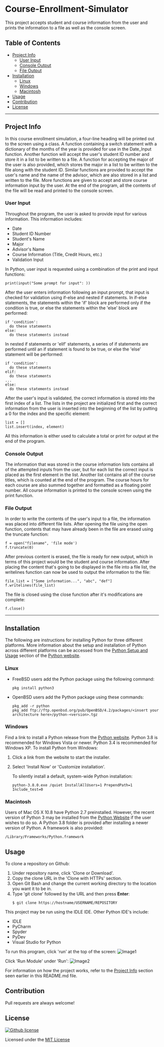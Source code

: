 # Course-Enrollment-Simulator
This project accepts student and course information from the user and prints the information to a file as well as the console screen.

## Table of Contents
* [Project Info](#project-info)
  * [User Input](#user-input)
  * [Console Output](#console-output)
  * [File Output](#file-output)
* [Installation](#installation)
  * [Linux](#linux) 
  * [Windows](#windows)
  * [Macintosh](#macintosh)
* [Usage](#usage)
* [Contribution](#contribution)
* [License](#license)

---

## Project Info
In this course enrollment simulation, a four-line heading will be printed out to the screen using a class. A function containing a switch statement with a dictionary of the months of the year is provided for use in the Date_Input function. Another function will accept the user's student ID number and store it in a list to be written to a file. A function for accepting the major of the user is also provided, which stores the major in a list to be written to the file along with the student ID. Similar functions are provided to accept the user's name and the name of the advisor, which are also stored in a list and written to the file. More functions are given to accept and store course information input by the user. At the end of the program, all the contents of the file will be read and printed to the console screen.

### User Input
Throughout the program, the user is asked to provide input for various information. 
This information includes: 
* Date
* Student ID Number
* Student's Name
* Major
* Advisor's Name
* Course Information (Title, Credit Hours, etc.)
* Validation Input

In Python, user input is requested using a combination of the print and input functions:
```
print(input("Some prompt for input": ))
```
After the user enters information following an input prompt, that input is checked for validation using if-else and nested if statements.
In if-else statements, the statements within the 'if' block are performed only if the condition is true, or else the statements within the 'else' block are performed:
```
if 'condition':
  do these statements
else:
  do these statements instead
```
In nested if statements or 'elif' statements, a series of if statements are performed until an if statement is found to be true, or else the 'else' statement will be performed:
```
if 'condition':
  do these statements
elif:
  do these statements
...
else:
  do these statements instead
```
After the user's input is validated, the correct information is stored into the first index of a list. The lists in the project are initialized first and the correct information from the user is inserted into the beginning of the list by putting a 0 for the index and the specific element:
```
list = []
list.insert(index, element)
```
All this information is either used to calculate a total or print for output at the end of the program.

### Console Output
The information that was stored in the course information lists contains all of the attempted inputs from the user, but for each list the correct input is placed as the first element in the list. Another list contains all of the course titles, which is counted at the end of the program. The course hours for each course are also summed together and formatted as a floating point number. All course information is printed to the console screen using the print function. 

### File Output
In order to write the contents of the user's input to a file, the information was placed into different file lists. After opening the file using the open function, contents that may have already been in the file are erased using the truncate function:
```
f = open("filename", 'file mode')
f.truncate(0)
```
After previous content is erased, the file is ready for new output, which in terms of this project would be the student and course information. After placing the content that's going to be displayed in the file into a file list, the writelines function can now be used to output the information to the file:
```
file_list = ["Some information...", "abc", "def"]
f.writelines(file_list)
```
The file is closed using the close function after it's modifications are complete:
```
f.close()
```

---

## Installation
The following are instructions for installing Python for three different platforms. More information about the setup and installation of Python across different platforms can be accessed from the [Python Setup and Usage](https://docs.python.org/release/3.8.5/using/index.html) section of the [Python website](https://www.python.org).
### Linux
* FreeBSD users add the Python package using the following command:
  ```
  pkg install python3
  ```
* OpenBSD users add the Python package using these commands:
  ```
  pkg_add -r python
  pkg_add ftp://ftp.openbsd.org/pub/OpenBSD/4.2/packages/<insert your architecture here>/python-<version>.tgz
  ```
### Windows
Find a link to install a Python release from the [Python website](https://www.python.org/download/releases/). Python 3.8 is recommended for Windows Vista or newer. Python 3.4 is recommended for Windows XP.
To install Python from Windows:
1. Click a link from the website to start the installer.
2. Select 'Install Now' or 'Customize installation'.

   To silently install a default, system-wide Python installation:
   ```
   python-3.8.0.exe /quiet InstallAllUsers=1 PrependPath=1 Include_test=0
   ```
### Macintosh
Users of Mac OS X 10.8 have Python 2.7 preinstalled. However, the recent version of Python 3 may be installed from the [Python Website](https://www.python.org) if the user wishes to do so. A Python 3.8 folder is provided after installing a newer version of Python. A framework is also provided:
```
/Library/Frameworks/Python.framework
```

## Usage
To clone a repository on Github:
1. Under repository name, click 'Clone or Download'.
2. Copy the clone URL in the 'Clone with HTTPs' section.
3. Open Git Bash and change the current working directory to the location you want it to be in.
4. Type 'git clone' followed by the URL and then press **Enter**:
   ```
   $ git clone https://hostname/USERNAME/REPOSITORY
   ``` 

This project may be run using the IDLE IDE. Other Python IDE's include:
* IDLE
* PyCharm
* Spyder
* PyDev
* Visual Studio for Python

To run this program, click 'run' at the top of the screen:
![Image1](https://user-images.githubusercontent.com/71575315/94645312-22b9c900-02b1-11eb-94be-77894bdd3ca6.jpg)

Click 'Run Module' under 'Run':
![Image2](https://user-images.githubusercontent.com/71575315/94645875-8b557580-02b2-11eb-8f34-d9f62d5c8258.png)

For information on how the project works, refer to the [Project Info](#project-info) section seen earlier in this README.md file.

## Contribution
Pull requests are always welcome!

## License
[![Github license](https://img.shields.io/github/license/jaydenduncan/Course-Enrollment-Simulator)](https://github.com/jaydenduncan/Course-Enrollment-Simulator/blob/master/LICENSE)

Licensed under the [MIT License](https://opensource.org/licenses/MIT)
